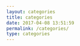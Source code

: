 ```yaml
---
layout: categories
title: categories
date: 2017-04-08 13:51:59
permalink: /categories/
type: categories
---
```

